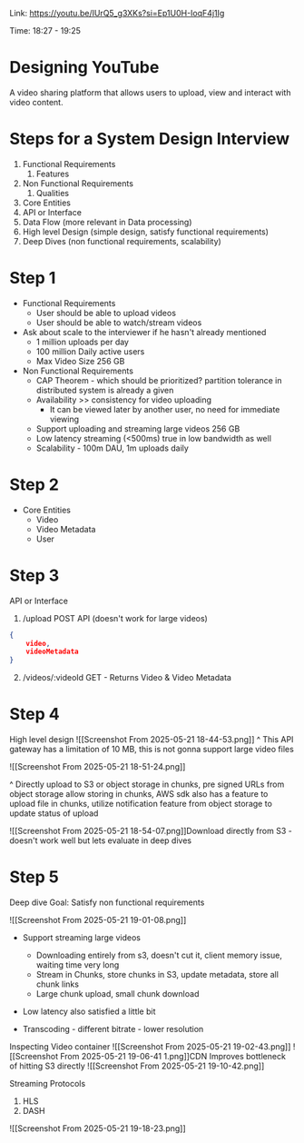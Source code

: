 Link: https://youtu.be/IUrQ5_g3XKs?si=Ep1U0H-IoqF4j1Ig

Time: 18:27 - 19:25
# Designing YouTube

A video sharing platform that allows users to upload, view and interact with video content.

# Steps for a System Design Interview

1. Functional Requirements
	1. Features
2. Non Functional Requirements
	1. Qualities
3. Core Entities
4. API or Interface
5. Data Flow (more relevant in Data processing)
6. High level Design (simple design, satisfy functional requirements)
7. Deep Dives (non functional requirements, scalability)

# Step 1

- Functional Requirements
	- User should be able to upload videos
	- User should be able to watch/stream videos
- Ask about scale to the interviewer if he hasn't already mentioned
	- 1 million uploads per day
	- 100 million Daily active users
	- Max Video Size 256 GB
- Non Functional Requirements
	- CAP Theorem - which should be prioritized? partition tolerance in distributed system is already a given
	- Availability >> consistency for video uploading
		- It can be viewed later by another user, no need for immediate viewing
	- Support uploading and streaming large videos 256 GB
	- Low latency streaming (<500ms) true in low bandwidth as well
	- Scalability - 100m DAU, 1m uploads daily

# Step 2

- Core Entities
	- Video
	- Video Metadata
	- User

# Step 3

API or Interface

1. /upload POST API (doesn't work for large videos)
```json
{
	video,
	videoMetadata
}
```

2. /videos/:videoId GET - Returns Video & Video Metadata

# Step 4

High level design
![[Screenshot From 2025-05-21 18-44-53.png]]
^ This API gateway has a limitation of 10 MB, this is not gonna support large video files

![[Screenshot From 2025-05-21 18-51-24.png]]

^ Directly upload to S3 or object storage in chunks, pre signed URLs from object storage allow storing in chunks, AWS sdk also has a feature to upload file in chunks, utilize notification feature from object storage to update status of upload

![[Screenshot From 2025-05-21 18-54-07.png]]Download directly from S3 - doesn't work well but lets evaluate in deep dives

# Step 5

Deep dive
Goal: Satisfy non functional requirements

![[Screenshot From 2025-05-21 19-01-08.png]]
- Support streaming large videos
	- Downloading entirely from s3, doesn't cut it, client memory issue, waiting time very long
	- Stream in Chunks, store chunks in S3, update metadata, store all chunk links
	- Large chunk upload, small chunk download

- Low latency also satisfied a little bit
- Transcoding - different bitrate - lower resolution

Inspecting Video container
![[Screenshot From 2025-05-21 19-02-43.png]]
![[Screenshot From 2025-05-21 19-06-41 1.png]]CDN Improves bottleneck of hitting S3 directly
![[Screenshot From 2025-05-21 19-10-42.png]]

Streaming Protocols
1. HLS
2. DASH

![[Screenshot From 2025-05-21 19-18-23.png]]